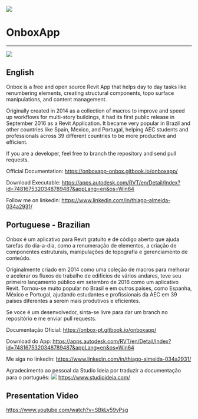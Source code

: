 ![](https://raw.githubusercontent.com/engthiago/OnboxApp/master/onBox120.png)
# OnboxApp
----
![](https://raw.githubusercontent.com/engthiago/OnboxApp/master/Ribbon.png)

English
----

Onbox is a free and open source Revit App that helps day to day tasks like renumbering elements, creating structural components, topo surface manipulations, and content management.

Originally created in 2014 as a collection of macros to improve and speed up workflows for multi-story buildings, it had its first public release in September 2016 as a Revit Application. It became very popular in Brazil and other countries like Spain, Mexico, and Portugal, helping AEC students and professionals across 39 different countries to be more productive and efficient.

If you are a developer, feel free to branch the repository and send pull requests.

Official Documentation: https://onboxapp-onbox.gitbook.io/onboxapp/

Download Executable: https://apps.autodesk.com/RVT/en/Detail/Index?id=7481675320348789487&appLang=en&os=Win64

Follow me on linkedin: https://www.linkedin.com/in/thiago-almeida-034a2931/

Portuguese - Brazilian
----

Onbox é um aplicativo para Revit gratuito e de código aberto que ajuda tarefas do dia-a-dia, como a renumeração de elementos, a criação de componentes estruturais, manipulações de topografia e gerenciamento de conteúdo.

Originalmente criado em 2014 como uma coleção de macros para melhorar e acelerar os fluxos de trabalho de edifícios de vários andares, teve seu primeiro lançamento público em setembro de 2016 como um aplicativo Revit. Tornou-se muito popular no Brasil e em outros países, como Espanha, México e Portugal, ajudando estudantes e profissionais da AEC em 39 países diferentes a serem mais produtivos e eficientes.

Se voce é um desenvolvedor, sinta-se livre para dar um branch no repositório e me enviar pull requests.

Documentação Oficial: https://onbox-pt.gitbook.io/onboxapp/

Download do App: https://apps.autodesk.com/RVT/en/Detail/Index?id=7481675320348789487&appLang=en&os=Win64

Me siga no linkedin: https://www.linkedin.com/in/thiago-almeida-034a2931/

Agradecimento ao pessoal da Studio Ideia por traduzir a documentação para o português:
![](https://raw.githubusercontent.com/engthiago/OnboxApp/master/logo-studio-ideia.png)
https://www.studioideia.com/

Presentation Video
----
https://www.youtube.com/watch?v=SBkLv59vPsg
